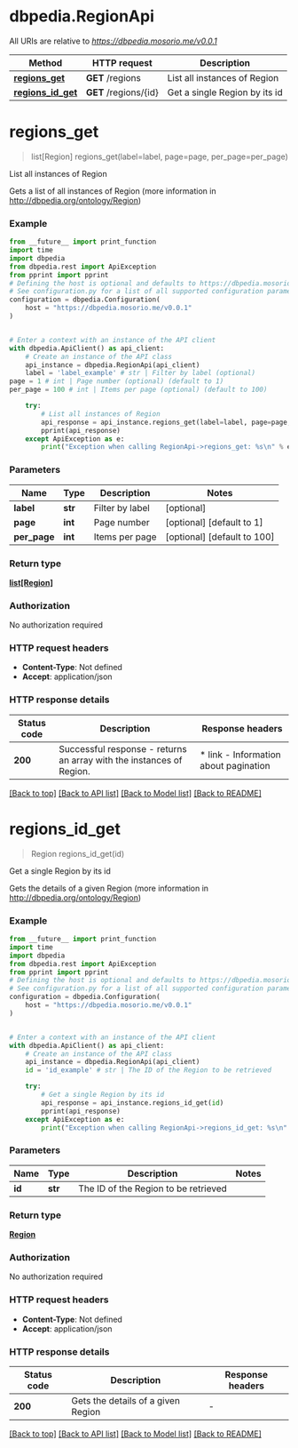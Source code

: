 # dbpedia.RegionApi

All URIs are relative to *https://dbpedia.mosorio.me/v0.0.1*

Method | HTTP request | Description
------------- | ------------- | -------------
[**regions_get**](RegionApi.md#regions_get) | **GET** /regions | List all instances of Region
[**regions_id_get**](RegionApi.md#regions_id_get) | **GET** /regions/{id} | Get a single Region by its id


# **regions_get**
> list[Region] regions_get(label=label, page=page, per_page=per_page)

List all instances of Region

Gets a list of all instances of Region (more information in http://dbpedia.org/ontology/Region)

### Example

```python
from __future__ import print_function
import time
import dbpedia
from dbpedia.rest import ApiException
from pprint import pprint
# Defining the host is optional and defaults to https://dbpedia.mosorio.me/v0.0.1
# See configuration.py for a list of all supported configuration parameters.
configuration = dbpedia.Configuration(
    host = "https://dbpedia.mosorio.me/v0.0.1"
)


# Enter a context with an instance of the API client
with dbpedia.ApiClient() as api_client:
    # Create an instance of the API class
    api_instance = dbpedia.RegionApi(api_client)
    label = 'label_example' # str | Filter by label (optional)
page = 1 # int | Page number (optional) (default to 1)
per_page = 100 # int | Items per page (optional) (default to 100)

    try:
        # List all instances of Region
        api_response = api_instance.regions_get(label=label, page=page, per_page=per_page)
        pprint(api_response)
    except ApiException as e:
        print("Exception when calling RegionApi->regions_get: %s\n" % e)
```

### Parameters

Name | Type | Description  | Notes
------------- | ------------- | ------------- | -------------
 **label** | **str**| Filter by label | [optional] 
 **page** | **int**| Page number | [optional] [default to 1]
 **per_page** | **int**| Items per page | [optional] [default to 100]

### Return type

[**list[Region]**](Region.md)

### Authorization

No authorization required

### HTTP request headers

 - **Content-Type**: Not defined
 - **Accept**: application/json

### HTTP response details
| Status code | Description | Response headers |
|-------------|-------------|------------------|
**200** | Successful response - returns an array with the instances of Region. |  * link - Information about pagination <br>  |

[[Back to top]](#) [[Back to API list]](../README.md#documentation-for-api-endpoints) [[Back to Model list]](../README.md#documentation-for-models) [[Back to README]](../README.md)

# **regions_id_get**
> Region regions_id_get(id)

Get a single Region by its id

Gets the details of a given Region (more information in http://dbpedia.org/ontology/Region)

### Example

```python
from __future__ import print_function
import time
import dbpedia
from dbpedia.rest import ApiException
from pprint import pprint
# Defining the host is optional and defaults to https://dbpedia.mosorio.me/v0.0.1
# See configuration.py for a list of all supported configuration parameters.
configuration = dbpedia.Configuration(
    host = "https://dbpedia.mosorio.me/v0.0.1"
)


# Enter a context with an instance of the API client
with dbpedia.ApiClient() as api_client:
    # Create an instance of the API class
    api_instance = dbpedia.RegionApi(api_client)
    id = 'id_example' # str | The ID of the Region to be retrieved

    try:
        # Get a single Region by its id
        api_response = api_instance.regions_id_get(id)
        pprint(api_response)
    except ApiException as e:
        print("Exception when calling RegionApi->regions_id_get: %s\n" % e)
```

### Parameters

Name | Type | Description  | Notes
------------- | ------------- | ------------- | -------------
 **id** | **str**| The ID of the Region to be retrieved | 

### Return type

[**Region**](Region.md)

### Authorization

No authorization required

### HTTP request headers

 - **Content-Type**: Not defined
 - **Accept**: application/json

### HTTP response details
| Status code | Description | Response headers |
|-------------|-------------|------------------|
**200** | Gets the details of a given Region |  -  |

[[Back to top]](#) [[Back to API list]](../README.md#documentation-for-api-endpoints) [[Back to Model list]](../README.md#documentation-for-models) [[Back to README]](../README.md)

